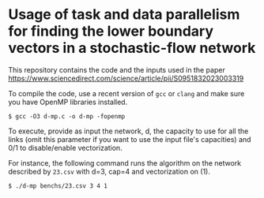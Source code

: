 # Usage of task and data parallelism for finding the lower boundary vectors in a stochastic-flow network

This repository contains the code and the inputs used in the paper 
https://www.sciencedirect.com/science/article/pii/S0951832023003319

To compile the code, use a recent version of `gcc` or `clang` and make sure you have OpenMP libraries installed.

```console
$ gcc -O3 d-mp.c -o d-mp -fopenmp
```

To execute, provide as input the network, d, the capacity to use for all the links (omit this parameter if you want to use the input file's capacities) and 0/1 to disable/enable vectorization.

For instance, the following command runs the algorithm on the network described by `23.csv` with d=3, cap=4 and vectorization on (1).

```console
$ ./d-mp benchs/23.csv 3 4 1
```
